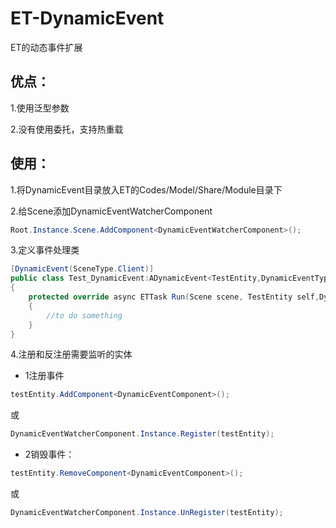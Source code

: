 # ET-DynamicEvent
ET的动态事件扩展

## 优点：

1.使用泛型参数

2.没有使用委托，支持热重载

## 使用：

1.将DynamicEvent目录放入ET的Codes/Model/Share/Module目录下

2.给Scene添加DynamicEventWatcherComponent
```csharp
Root.Instance.Scene.AddComponent<DynamicEventWatcherComponent>();
```

3.定义事件处理类
```csharp
[DynamicEvent(SceneType.Client)]
public class Test_DynamicEvent:ADynamicEvent<TestEntity,DynamicEventType.Test>
{
    protected override async ETTask Run(Scene scene, TestEntity self,DynamicEventType.Test arg)
    {
        //to do something
    }
}
```
4.注册和反注册需要监听的实体

- 1注册事件
```csharp
testEntity.AddComponent<DynamicEventComponent>();
```
或
```csharp
DynamicEventWatcherComponent.Instance.Register(testEntity);
```

- 2销毁事件：
```csharp
testEntity.RemoveComponent<DynamicEventComponent>();
```
或
```csharp
DynamicEventWatcherComponent.Instance.UnRegister(testEntity);
```
